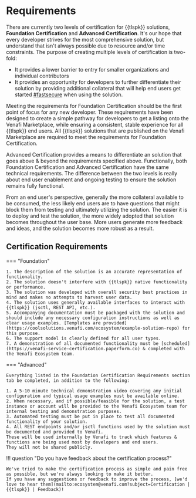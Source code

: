 # Requirements

There are currently two levels of certification for {{tlspk}} solutions, **Foundation Certification** and **Advanced Certification**.
It's our hope that every developer strives for the most comprehensive solution, but understand that isn't always possible due to resource and/or time constraints.
The purpose of creating multiple levels of certification is two-fold:

- It provides a lower barrier to entry for smaller organizations and individual contributors
- It provides an opportunity for developers to further differentiate their solution by providing additional collateral that will help end users get started [#fastsecure](https://www.venafi.com/blog/why-fastsecure-future-machine-identity-management) when using the solution.

Meeting the requirements for Foundation Certification should be the first point of focus for any new developer.
These requirements have been designed to create a simple pathway for developers to get a listing onto the Venafi Marketplace, while ensuring a consistent, stable experience for all {{tlspk}} end users.
All {{tlspk}} solutions that are published on the Venafi Marketplace are required to meet the requirements for Foundation Certification.

Advanced Certification provides a means to differentiate an solution that goes above & beyond the requirements specified above.
Functionally, both Foundation Certification and Advanced Certification have the same technical requirements.
The difference between the two levels is really about end user enablement and ongoing testing to ensure the solution remains fully functional. 

From an end user's perspective, generally the more collateral available to be consumed, the less likely end users are to have questions that might block them from testing and ultimately utilizing the solution.
The easier it is to deploy and test the solution, the more widely adopted that solution becomes throughout the user base.
More users generate more feedback and ideas, and the solution becomes more robust as a result.

## Certification Requirements

=== "Foundation"

    1. The description of the solution is an accurate representation of functionality.
    2. The solution doesn't interfere with {{tlspk}} native functionality or performance.
    3. The solution was developed with overall security best practices in mind and makes no attempts to harvest user data.
    4. The solution uses generally available interfaces to interact with {{tlspk}} (jsctl, REST API, etc.).
    5. Accompanying documentation must be packaged with the solution and should include any necessary configuration instructions as well as clear usage examples. [Templates are provided](https://coolsolutions.venafi.com/ecosystem/example-solution-repo) for this purpose.
    6. The support model is clearly defined for all user types.
    7. A demonstration of all documented functionality must be [scheduled](https://venafi-service-certification.paperform.co) & completed with the Venafi Ecosystem team.

=== "Advanced"

    Everything listed in the Foundation Certification Requirements section tab be completed, in addition to the following:

    1. A 5-10 minute technical demonstration video covering any initial configuration and typical usage examples must be available online.
    2. When necessary, and if possible/feasible for the solution, a test instance or account will be provided to the Venafi Ecosystem team for internal testing and demonstration purposes.
    3. Automated testing must be put in place to test all documented functionality of your solution.
    4. All REST endpoints and/or jsctl functions used by the solution must be documented and provided to Venafi.
    These will be used internally by Venafi to track which features & functions are being used most by developers and end users.
    They will not be shared publicly.

!!! question "Do you have feedback about the certification process?"

    We've tried to make the certification process as simple and pain free as possible, but we're always looking to make it better.
    If you have any suggestions or feedback to improve the process, [we'd love to hear them](mailto:ecosystem@venafi.com?subject=Certification | {{tlspk}} | Feedback)!